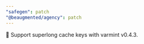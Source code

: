 ```yaml
---
"safegen": patch
"@beaugmented/agency": patch
---
```


🐛 Support superlong cache keys with varmint v0.4.3.

